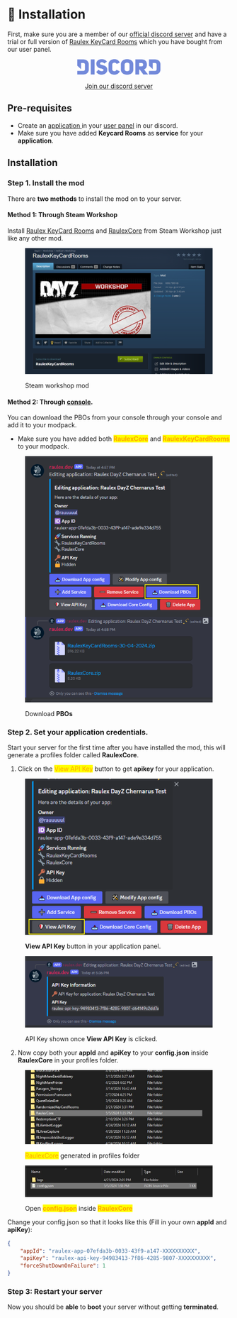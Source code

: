 # 🚀 Installation

First, make sure you are a member of our [official discord server](https://discord.raulex.com) and have a trial or full version of [Raulex KeyCard Rooms](https://discord.com/channels/879567396472500244/1231621287227556001) which you have bought from our user panel.

<div align="center">

<figure><img src="../../.gitbook/assets/ehx8gk0.png" alt="" width="188"><figcaption><p><a href="https://discord.raulex.com">Join our discord server</a></p></figcaption></figure>

</div>

## Pre-requisites

* Create an [application ](../../user/console/creating-an-application.md)in your [user panel](../../user/console/access-your-console.md) in our discord.
* Make sure you have added **Keycard Rooms** as **service** for your **application**.

## Installation

### Step 1. Install the mod <a href="#install-the-mod" id="install-the-mod"></a>

There are **two methods** to install the mod on to your server.

#### &#x20;Method 1: Through Steam Workshop

Install [Raulex KeyCard Rooms](https://steamcommunity.com/sharedfiles/filedetails/?id=3229535788) and [RaulexCore](https://steamcommunity.com/sharedfiles/filedetails/?id=3229896741) from Steam Workshop just like any other mod.

<figure><img src="../../.gitbook/assets/image (9).png" alt="" width="563"><figcaption><p>Steam workshop mod</p></figcaption></figure>

#### Method 2: Through [console](../../user/console/access-your-console.md).

You can download the PBOs from your console through your console and add it to your modpack.

* Make sure you have added both <mark style="color:orange;">**RaulexCore**</mark> and <mark style="color:orange;">**RaulexKeyCardRooms**</mark> to your modpack.

<figure><img src="../../.gitbook/assets/Untitled (3).png" alt=""><figcaption><p>Download <strong>PBOs</strong></p></figcaption></figure>

### Step 2. Set your application credentials.

Start your server for the first time after you have installed the mod, this will generate a profiles folder called **RaulexCore**.

1. Click on the <mark style="color:orange;">View API Key</mark> button to get **apikey** for your application.

<figure><img src="../../.gitbook/assets/Untitled (2).png" alt=""><figcaption><p><strong>View API Key</strong> button in your application panel.</p></figcaption></figure>

<figure><img src="../../.gitbook/assets/image (16).png" alt=""><figcaption><p>API Key shown once <strong>View API Key</strong> is clicked.</p></figcaption></figure>

2. Now copy both your **appId** and **apiKey** to your **config.json** inside **RaulexCore** in your profiles folder.

<figure><img src="../../.gitbook/assets/Screenshot 2024-05-07 195355.jpg" alt=""><figcaption><p><mark style="color:orange;">RaulexCore</mark> generated in profiles folder</p></figcaption></figure>

<figure><img src="../../.gitbook/assets/Screenshot 2024-05-07 200231 (1).jpg" alt=""><figcaption><p>Open <mark style="color:orange;"><strong>config.json</strong></mark> inside <mark style="color:orange;"><strong>RaulexCore</strong></mark></p></figcaption></figure>

Change your config.json so that it looks like this (Fill in your own **appId** and **apiKey**):

```json
{
    "appId": "raulex-app-07efda3b-0033-43f9-a147-XXXXXXXXXX",
    "apiKey": "raulex-api-key-94983413-7f86-4285-9807-XXXXXXXXXX",
    "forceShutDownOnFailure": 1
}
```

### Step 3: Restart your server

Now you should be **able** to **boot** your server without getting **terminated**.
